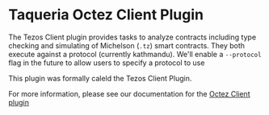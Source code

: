 # Taqueria Octez Client Plugin

The Tezos Client plugin provides tasks to analyze contracts including type checking and simulating of Michelson (`.tz`) smart contracts. They both execute against a protocol (currently kathmandu). We'll enable a `--protocol` flag in the future to allow users to specify a protocol to use

This plugin was formally caleld the Tezos Client Plugin.

For more information, please see our documentation for the [Octez Client plugin](https://taqueria.io/docs/plugins/plugin-octez-client/)
